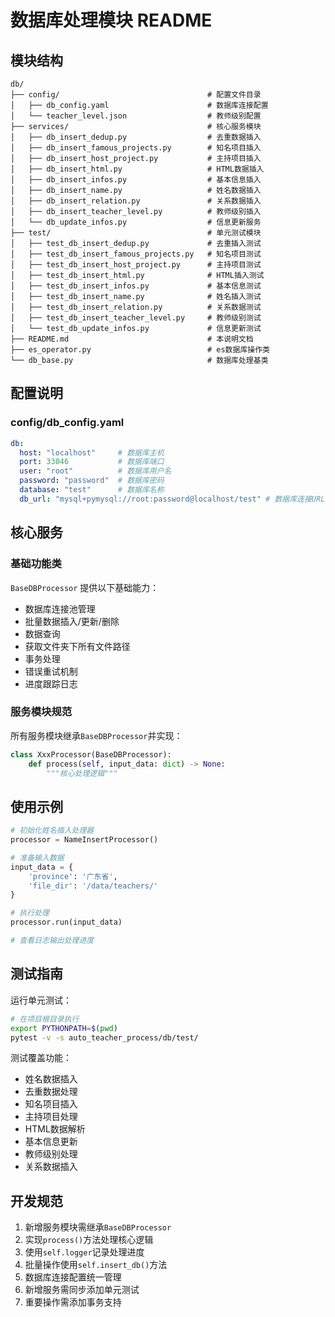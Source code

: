 # 数据库处理模块 README

## 模块结构
```
db/
├── config/                                 # 配置文件目录
│   ├── db_config.yaml                      # 数据库连接配置
│   └── teacher_level.json                  # 教师级别配置
├── services/                               # 核心服务模块
│   ├── db_insert_dedup.py                  # 去重数据插入
│   ├── db_insert_famous_projects.py        # 知名项目插入
│   ├── db_insert_host_project.py           # 主持项目插入
│   ├── db_insert_html.py                   # HTML数据插入
│   ├── db_insert_infos.py                  # 基本信息插入
│   ├── db_insert_name.py                   # 姓名数据插入
│   ├── db_insert_relation.py               # 关系数据插入
│   ├── db_insert_teacher_level.py          # 教师级别插入
│   └── db_update_infos.py                  # 信息更新服务
├── test/                                   # 单元测试模块
│   ├── test_db_insert_dedup.py             # 去重插入测试
│   ├── test_db_insert_famous_projects.py   # 知名项目测试
│   ├── test_db_insert_host_project.py      # 主持项目测试
│   ├── test_db_insert_html.py              # HTML插入测试
│   ├── test_db_insert_infos.py             # 基本信息测试
│   ├── test_db_insert_name.py              # 姓名插入测试
│   ├── test_db_insert_relation.py          # 关系数据测试
│   ├── test_db_insert_teacher_level.py     # 教师级别测试
│   └── test_db_update_infos.py             # 信息更新测试
├── README.md                               # 本说明文档
├── es_operator.py                          # es数据库操作类
└── db_base.py                              # 数据库处理基类
```

## 配置说明
### config/db_config.yaml
```yaml
db:
  host: "localhost"     # 数据库主机
  port: 33046           # 数据库端口
  user: "root"          # 数据库用户名
  password: "password"  # 数据库密码
  database: "test"      # 数据库名称
  db_url: "mysql+pymysql://root:password@localhost/test" # 数据库连接URL
```

## 核心服务
### 基础功能类
`BaseDBProcessor` 提供以下基础能力：
- 数据库连接池管理
- 批量数据插入/更新/删除
- 数据查询
- 获取文件夹下所有文件路径
- 事务处理
- 错误重试机制
- 进度跟踪日志

### 服务模块规范
所有服务模块继承`BaseDBProcessor`并实现：
```python
class XxxProcessor(BaseDBProcessor):
    def process(self, input_data: dict) -> None:
        """核心处理逻辑"""
```

## 使用示例
```python
# 初始化姓名插入处理器
processor = NameInsertProcessor()

# 准备输入数据
input_data = {
    'province': '广东省',
    'file_dir': '/data/teachers/'
}

# 执行处理
processor.run(input_data)

# 查看日志输出处理进度
```

## 测试指南
运行单元测试：
```bash
# 在项目根目录执行
export PYTHONPATH=$(pwd)
pytest -v -s auto_teacher_process/db/test/
```

测试覆盖功能：
- 姓名数据插入
- 去重数据处理
- 知名项目插入
- 主持项目处理
- HTML数据解析
- 基本信息更新
- 教师级别处理
- 关系数据插入

## 开发规范
1. 新增服务模块需继承`BaseDBProcessor`
2. 实现`process()`方法处理核心逻辑
3. 使用`self.logger`记录处理进度
4. 批量操作使用`self.insert_db()`方法
5. 数据库连接配置统一管理
6. 新增服务需同步添加单元测试
7. 重要操作需添加事务支持